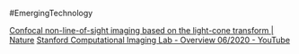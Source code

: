 #EmergingTechnology 

[Confocal non-line-of-sight imaging based on the light-cone transform | Nature](https://www.nature.com/articles/nature25489)
[Stanford Computational Imaging Lab - Overview 06/2020 - YouTube](https://www.youtube.com/watch?v=VscA-ZvL1VA)
